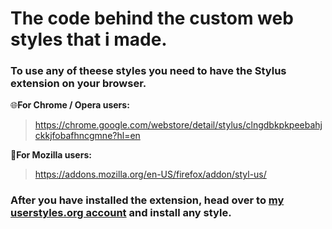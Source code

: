 # The code behind the custom web styles that i made.

### To use any of theese styles you need to have the Stylus extension on your browser.

:globe_with_meridians:**For Chrome / Opera users:**
> https://chrome.google.com/webstore/detail/stylus/clngdbkpkpeebahjckkjfobafhncgmne?hl=en

:fox_face:**For Mozilla users:**
> https://addons.mozilla.org/en-US/firefox/addon/styl-us/

### After you have installed the extension, head over to [my userstyles.org account](https://userstyles.org/users/992379) and install any style.
